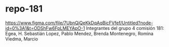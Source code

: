 # repo-181
https://www.figma.com/file/7UbnQjQeKkDqAqBicFVfef/Untitled?node-id=0%3A1&t=ODShFw6FpLMEYApO-1
Integrantes del grupo 4 comisión 181:
Egea, H. Sebastián
Lopez, Pablo
Mendez, Brenda
Montenegro, Romina
Viedma, Marcio
